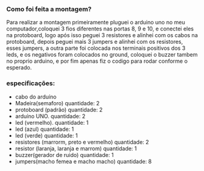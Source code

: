 ### Como foi feita a montagem?

Para realizar a montagem primeiramente pluguei o arduino uno no meu computador,coloquei 3 fios diferentes nas portas 8, 9 e 10, e conectei eles na protoboard, logo após isso peguei 3 resistores e alinhei com os cabos na protoboard, depois peguei mais 3 jumpers e alinhei com os resistores, esses jumpers, a outra parte foi colocada nos terminais positivos dos 3 leds, e os negativos foram colocados no ground, coloquei o buzzer tambem no proprio arduino, e por fim apenas fiz o codigo para rodar conforme o esperado.

### especificações:
- cabo do arduíno
- Madeira(semaforo) quantidade: 2
- protoboard (padrão) quantidade: 2
- arduíno UNO. quantidade: 2
- led (vermelho). quantidade: 1
- led (azul) quantidade: 1
- led (verde) quantidade: 1
- resistores (marrorm, preto e vermelho) quantidade: 2
- resistor (laranja, laranja e marrom) quantidade: 1
- buzzer(gerador de ruido) quantidade: 1
- jumpers(macho femea e macho macho) quantidade: 8